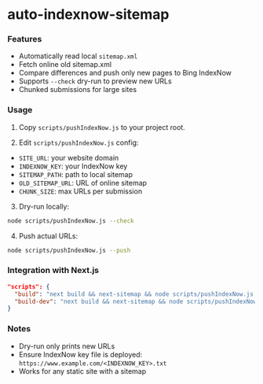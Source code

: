 # auto-indexnow-sitemap


### Features

* Automatically read local `sitemap.xml`
* Fetch online old sitemap.xml
* Compare differences and push only new pages to Bing IndexNow
* Supports `--check` dry-run to preview new URLs
* Chunked submissions for large sites


### Usage

1. Copy `scripts/pushIndexNow.js` to your project root.


2. Edit `scripts/pushIndexNow.js` config:

* `SITE_URL`: your website domain
* `INDEXNOW_KEY`: your IndexNow key
* `SITEMAP_PATH`: path to local sitemap
* `OLD_SITEMAP_URL`: URL of online sitemap
* `CHUNK_SIZE`: max URLs per submission

3. Dry-run locally:

```bash
node scripts/pushIndexNow.js --check
```

4. Push actual URLs:

```bash
node scripts/pushIndexNow.js --push
```

### Integration with Next.js

```json
"scripts": {
  "build": "next build && next-sitemap && node scripts/pushIndexNow.js --push",
  "build-dev": "next build && next-sitemap && node scripts/pushIndexNow.js --check"
}
```

### Notes

* Dry-run only prints new URLs
* Ensure IndexNow key file is deployed:
  `https://www.example.com/<INDEXNOW_KEY>.txt`
* Works for any static site with a sitemap
